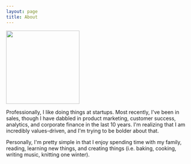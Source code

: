 ```yaml
---
layout: page
title: About
---
```


<img src="assets/pic.png" width="200">

Professionally, I like doing things at startups. Most recently, I've been in sales, though I have dabbled in product marketing, customer success, analytics, and corporate finance in the last 10 years. I'm realizing that I am incredibly values-driven, and I'm trying to be bolder about that.

Personally, I'm pretty simple in that I enjoy spending time with my family, reading, learning new things, and creating things (i.e. baking, cooking, writing music, knitting one winter).

